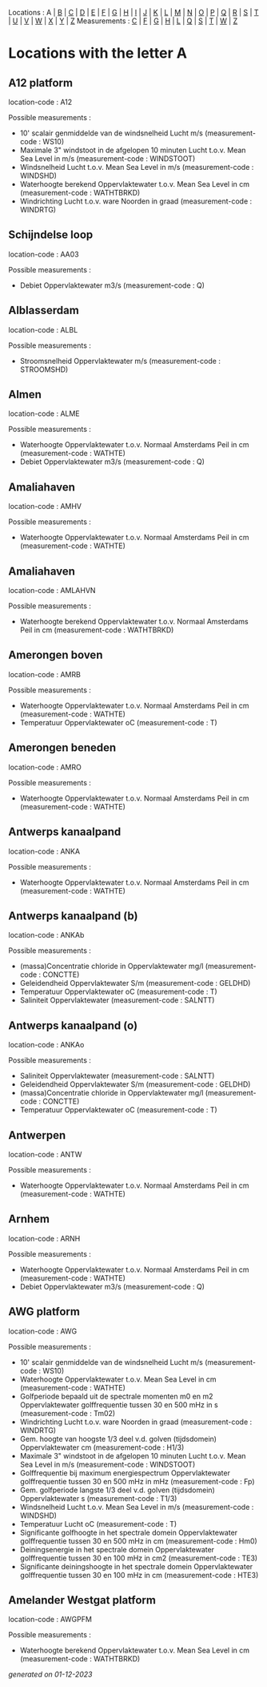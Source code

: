 Locations : A | [B](location_B.md) | [C](location_C.md) | [D](location_D.md) | [E](location_E.md) | [F](location_F.md) | [G](location_G.md) | [H](location_H.md) | [I](location_I.md) | [J](location_J.md) | [K](location_K.md) | [L](location_L.md) | [M](location_M.md) | [N](location_N.md) | [O](location_O.md) | [P](location_P.md) | [Q](location_Q.md) | [R](location_R.md) | [S](location_S.md) | [T](location_T.md) | [U](location_U.md) | [V](location_V.md) | [W](location_W.md) | [X](location_X.md) | [Y](location_Y.md) | [Z](location_Z.md)
Measurements : [C](measurement_C.md) | [F](measurement_F.md) | [G](measurement_G.md) | [H](measurement_H.md) | [L](measurement_L.md) | [Q](measurement_Q.md) | [S](measurement_S.md) | [T](measurement_T.md) | [W](measurement_W.md) | [Z](measurement_Z.md)

# Locations with the letter A #


## A12 platform ##
location-code : A12

Possible measurements :
* 10' scalair genmiddelde van de windsnelheid Lucht m/s (measurement-code : WS10)
* Maximale 3" windstoot in de afgelopen 10 minuten Lucht t.o.v. Mean Sea Level in m/s (measurement-code : WINDSTOOT)
* Windsnelheid Lucht t.o.v. Mean Sea Level in m/s (measurement-code : WINDSHD)
* Waterhoogte berekend Oppervlaktewater t.o.v. Mean Sea Level in cm (measurement-code : WATHTBRKD)
* Windrichting Lucht t.o.v. ware Noorden in graad (measurement-code : WINDRTG)

## Schijndelse loop ##
location-code : AA03

Possible measurements :
* Debiet Oppervlaktewater m3/s (measurement-code : Q)

## Alblasserdam ##
location-code : ALBL

Possible measurements :
* Stroomsnelheid Oppervlaktewater m/s (measurement-code : STROOMSHD)

## Almen ##
location-code : ALME

Possible measurements :
* Waterhoogte Oppervlaktewater t.o.v. Normaal Amsterdams Peil in cm (measurement-code : WATHTE)
* Debiet Oppervlaktewater m3/s (measurement-code : Q)

## Amaliahaven ##
location-code : AMHV

Possible measurements :
* Waterhoogte Oppervlaktewater t.o.v. Normaal Amsterdams Peil in cm (measurement-code : WATHTE)

## Amaliahaven ##
location-code : AMLAHVN

Possible measurements :
* Waterhoogte berekend Oppervlaktewater t.o.v. Normaal Amsterdams Peil in cm (measurement-code : WATHTBRKD)

## Amerongen boven ##
location-code : AMRB

Possible measurements :
* Waterhoogte Oppervlaktewater t.o.v. Normaal Amsterdams Peil in cm (measurement-code : WATHTE)
* Temperatuur Oppervlaktewater oC (measurement-code : T)

## Amerongen beneden ##
location-code : AMRO

Possible measurements :
* Waterhoogte Oppervlaktewater t.o.v. Normaal Amsterdams Peil in cm (measurement-code : WATHTE)

## Antwerps kanaalpand ##
location-code : ANKA

Possible measurements :
* Waterhoogte Oppervlaktewater t.o.v. Normaal Amsterdams Peil in cm (measurement-code : WATHTE)

## Antwerps kanaalpand (b) ##
location-code : ANKAb

Possible measurements :
* (massa)Concentratie chloride in Oppervlaktewater mg/l (measurement-code : CONCTTE)
* Geleidendheid Oppervlaktewater S/m (measurement-code : GELDHD)
* Temperatuur Oppervlaktewater oC (measurement-code : T)
* Saliniteit Oppervlaktewater  (measurement-code : SALNTT)

## Antwerps kanaalpand (o) ##
location-code : ANKAo

Possible measurements :
* Saliniteit Oppervlaktewater  (measurement-code : SALNTT)
* Geleidendheid Oppervlaktewater S/m (measurement-code : GELDHD)
* (massa)Concentratie chloride in Oppervlaktewater mg/l (measurement-code : CONCTTE)
* Temperatuur Oppervlaktewater oC (measurement-code : T)

## Antwerpen ##
location-code : ANTW

Possible measurements :
* Waterhoogte Oppervlaktewater t.o.v. Normaal Amsterdams Peil in cm (measurement-code : WATHTE)

## Arnhem ##
location-code : ARNH

Possible measurements :
* Waterhoogte Oppervlaktewater t.o.v. Normaal Amsterdams Peil in cm (measurement-code : WATHTE)
* Debiet Oppervlaktewater m3/s (measurement-code : Q)

## AWG platform ##
location-code : AWG

Possible measurements :
* 10' scalair genmiddelde van de windsnelheid Lucht m/s (measurement-code : WS10)
* Waterhoogte Oppervlaktewater t.o.v. Mean Sea Level in cm (measurement-code : WATHTE)
* Golfperiode bepaald uit de spectrale momenten m0 en m2 Oppervlaktewater golffrequentie tussen 30 en 500 mHz in s (measurement-code : Tm02)
* Windrichting Lucht t.o.v. ware Noorden in graad (measurement-code : WINDRTG)
* Gem. hoogte van hoogste 1/3 deel v.d. golven (tijdsdomein) Oppervlaktewater cm (measurement-code : H1/3)
* Maximale 3" windstoot in de afgelopen 10 minuten Lucht t.o.v. Mean Sea Level in m/s (measurement-code : WINDSTOOT)
* Golffrequentie bij maximum energiespectrum Oppervlaktewater golffrequentie tussen 30 en 500 mHz in mHz (measurement-code : Fp)
* Gem. golfperiode langste 1/3 deel v.d. golven (tijdsdomein) Oppervlaktewater s (measurement-code : T1/3)
* Windsnelheid Lucht t.o.v. Mean Sea Level in m/s (measurement-code : WINDSHD)
* Temperatuur Lucht oC (measurement-code : T)
* Significante golfhoogte in het spectrale domein Oppervlaktewater golffrequentie tussen 30 en 500 mHz in cm (measurement-code : Hm0)
* Deiningsenergie in het spectrale domein Oppervlaktewater golffrequentie tussen 30 en 100 mHz in cm2 (measurement-code : TE3)
* Significante deiningshoogte in het spectrale domein Oppervlaktewater golffrequentie tussen 30 en 100 mHz in cm (measurement-code : HTE3)

## Amelander Westgat platform ##
location-code : AWGPFM

Possible measurements :
* Waterhoogte berekend Oppervlaktewater t.o.v. Mean Sea Level in cm (measurement-code : WATHTBRKD)


_generated on 01-12-2023_